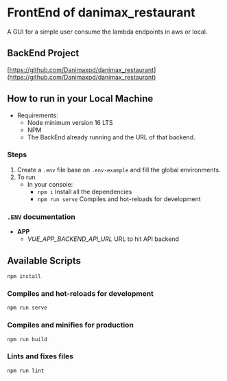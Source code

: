 # FrontEnd of danimax_restaurant

A GUI for a simple user consume the lambda endpoints in aws or local.

## BackEnd Project

[https://github.com/Danimaxpd/danimax_restaurant](https://github.com/Danimaxpd/danimax_restaurant)

## How to run in your Local Machine

- Requirements:
  - Node minimum version 16 LTS
  - NPM
  - The BackEnd already running and the URL of that backend.

### Steps

1. Create a `.env` file base on `.env-example` and fill the global environments.
2. To run
   - In your console:
     - `npm i` Install all the dependencies
     - `npm run serve` Compiles and hot-reloads for development

### `.ENV` documentation

- **APP**
  - _VUE_APP_BACKEND_API_URL_ URL to hit API backend

## Available Scripts

```
npm install
```

### Compiles and hot-reloads for development

```
npm run serve
```

### Compiles and minifies for production

```
npm run build
```

### Lints and fixes files

```
npm run lint
```

